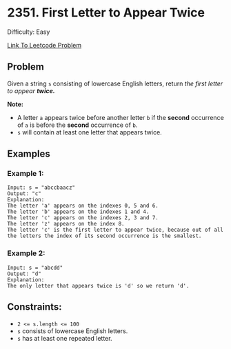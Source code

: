 # 2351. First Letter to Appear Twice
Difficulty: Easy

[Link To Leetcode Problem](https://leetcode.com/problems/first-letter-to-appear-twice/)

## Problem
Given a string `s` consisting of lowercase English letters, return *the first letter to appear **twice.***

**Note:**
- A letter `a` appears twice before another letter `b` if the **second** occurrence of `a` is before the **second** occurrence of `b`.
- `s` will contain at least one letter that appears twice.

## Examples
### Example 1:
```
Input: s = "abccbaacz"
Output: "c"
Explanation:
The letter 'a' appears on the indexes 0, 5 and 6.
The letter 'b' appears on the indexes 1 and 4.
The letter 'c' appears on the indexes 2, 3 and 7.
The letter 'z' appears on the index 8.
The letter 'c' is the first letter to appear twice, because out of all the letters the index of its second occurrence is the smallest.
```
### Example 2:
```
Input: s = "abcdd"
Output: "d"
Explanation:
The only letter that appears twice is 'd' so we return 'd'.
```

## Constraints:
- `2 <= s.length <= 100`
- `s` consists of lowercase English letters.
- `s` has at least one repeated letter.